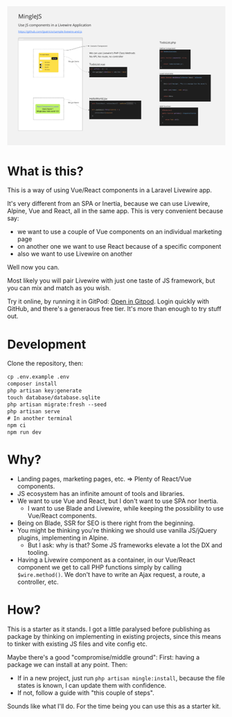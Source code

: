 ![Intro.png](Readme-Intro.png)

# What is this?

This is a way of using Vue/React components in a Laravel Livewire app.

It's very different from an SPA or Inertia, because we can use Livewire, Alpine, Vue and React, all in the same app.
This is very convenient because say:
- we want to use a couple of Vue components on an individual marketing page
- on another one we want to use React because of a specific component
- also we want to use Livewire on another

Well now you can.

Most likely you will pair Livewire with just one taste of JS framework, but you can mix and match as you wish.

Try it online, by running it in GitPod: [Open in Gitpod](https://gitpod.io/#https://github.com/ijpatricio/minglejs-demo). Login quickly with GitHub, and there's a generaous free tier. It's more than enough to try stuff out.

# Development

Clone the repository, then:
```
cp .env.example .env
composer install
php artisan key:generate
touch database/database.sqlite
php artisan migrate:fresh --seed
php artisan serve
# In another terminal
npm ci
npm run dev
```

# Why?

- Landing pages, marketing pages, etc. => Plenty of React/Vue components.
- JS ecosystem has an infinite amount of tools and libraries.
- We want to use Vue and React, but I don't want to use SPA nor Inertia.
  - I want to use Blade and Livewire, while keeping the possibility to use Vue/React components.
- Being on Blade, SSR for SEO is there right from the beginning.
- You might be thinking you're thinking we should use vanilla JS/jQuery plugins, implementing in Alpine.
  - But I ask: why is that? Some JS frameworks elevate a lot the DX and tooling.
- Having a Livewire component as a container, in our Vue/React component we get to call PHP functions simply by calling `$wire.method()`. We don't have to write an Ajax request, a route, a controller, etc.  

# How?

This is a starter as it stands. 
I got a little paralysed before publishing as package by thinking on implementing in existing projects, since this means to tinker with existing JS files and vite config etc.

Maybe there's a good "compromise/middle ground":
First: having a package we can install at any point.
Then:
- If in a new project, just run `php artisan mingle:install`, because the file states is known, I can update them with confidence.
- If not, follow a guide with "this couple of steps".

Sounds like what I'll do. For the time being you can use this as a starter kit.
